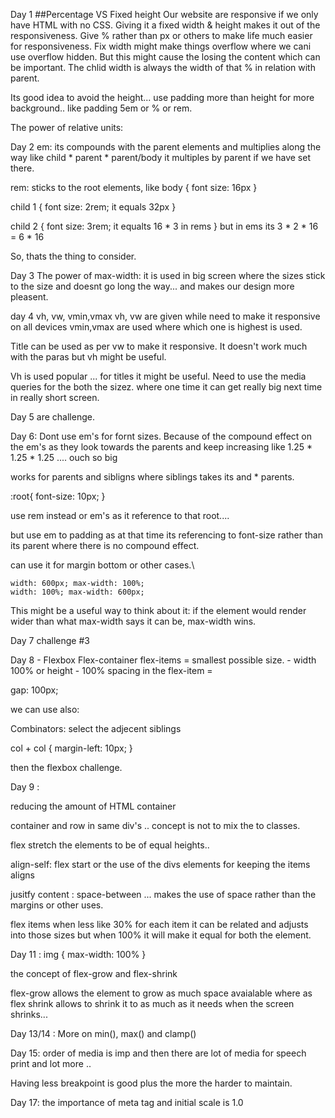 Day 1
##Percentage VS Fixed height Our website are responsive if we only have HTML with no CSS. 
Giving it a fixed width & height makes it out of the responsiveness.
Give % rather than px or others to make life much easier for responsiveness.
Fix width might make things overflow where we cani use overflow hidden.
But this might cause the losing the content which can be important.
The chlid width is always the width of that % in relation with parent.
 
Its good idea to avoid the height... 
use padding more than height for more background.. 
like padding 5em or % or rem.

The power of relative units: 

Day 2
em: its compounds with the parent elements and multiplies along the way
like child * parent * parent/body 
it multiples by parent if we have set there.

rem: sticks to the root elements, like 
body {
font size: 16px
}

child 1 {
font size: 2rem;	it equals 32px
}

child 2 {
font size: 3rem;	it equalts 16 * 3 in rems
}			but in ems its 3 * 2 * 16 = 6 * 16 

So, thats the thing to consider.

Day 3
The power of max-width: 
it is used in big screen where the sizes stick to the size and 
doesnt go long the way... 
and makes our design more pleasent.

day 4 vh, vw, vmin,vmax
vh, vw are given while need to make it responsive on all devices 
vmin,vmax are used where which one is highest is used.

Title can be used as per vw to make it responsive.
It doesn't work much with the paras but vh might be useful.

Vh is used popular ... for titles it might be useful.
Need to use the media queries for the both the sizez.
where one time it can get really big next time in really short screen.

Day 5 are challenge.


Day 6: 
Dont use em's for fornt sizes.
Because of the compound effect on the em's as they look towards the parents and keep increasing like 1.25 * 1.25 * 1.25 .... ouch so big

works for parents and sibligns where siblings takes its and * parents.


:root{
font-size: 10px;
}

use rem instead or em's as it reference to that root....

but use em to padding as at that time its referencing to font-size rather than its parent where there is no compound effect.

can use it for margin bottom or other cases.\

    width: 600px; max-width: 100%;
    width: 100%; max-width: 600px;

This might be a useful way to think about it: if the element would render wider than what max-width says it can be, max-width wins.

Day 7 challenge #3

Day 8 - Flexbox
Flex-container 
flex-items = smallest possible size. - width 100% or height - 100%
spacing in the flex-item = 

gap: 100px;


we can use also: 

Combinators: select the adjecent siblings

col + col {
	margin-left: 10px;
}

then the flexbox challenge.


Day 9 : 

reducing the amount of HTML container 

container and row in same div's .. concept is not to mix the to classes.


flex stretch the elements to be of equal heights..

align-self: flex start or the use of the divs elements for keeping the items aligns 


jusitfy content : space-between ... makes the use of space rather than the margins or other uses.

flex items when less like 30% for each item it can be related and adjusts into those sizes but when 100% it will make it equal for both the element.


Day 11 : 
img {
max-width: 100%
}

the concept of flex-grow and flex-shrink 

flex-grow allows the element to grow as much space avaialable where as flex shrink allows to shrink it to as much as it needs when the screen shrinks...

Day 13/14 :
More on min(), max() and clamp()


Day 15: 
order of media is imp and then there are lot of media for speech print and lot more ..

Having less breakpoint is good plus the more the harder to maintain.

Day 17: 
the importance of meta tag and initial scale is 1.0 



